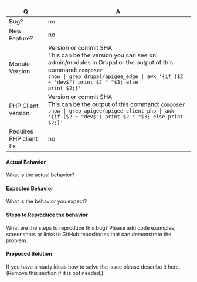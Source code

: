 | Q                           | A
| --------------------------- | -----------------------------------------------
| Bug?                        | no|yes
| New Feature?                | no|yes
| Module Version              | Version or commit SHA <br> This can be the version you can see on admin/modules in Drupal or the output of this command: <code>composer show &#124; grep drupal/apigee_edge &#124; awk '{if ($2 ~ "dev$") print $2 " "$3; else print $2;}'</code>
| PHP Client version          | Version or commit SHA <br> This can be the output of this command: <code>composer show &#124; grep apigee/apigee-client-php &#124; awk '{if ($2 ~ "dev$") print $2 " "$3; else print $2;}'</code>
| Requires PHP client fix     | no|link to an Apigee Client PHP library issue or pull request

#### Actual Behavior

What is the actual behavior?


#### Expected Behavior

What is the behavior you expect?


#### Steps to Reproduce the behavior

What are the steps to reproduce this bug? Please add code examples,
screenshots or links to GitHub repositories that can demonstrate the problem.


#### Proposed Solution

If you have already ideas how to solve the issue please describe it here.
(Remove this section if it is not needed.)
